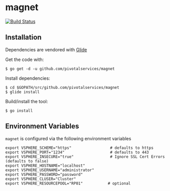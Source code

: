 # magnet

[![Build Status](https://concourse.pivotalservices.io/api/v1/teams/magnet/pipelines/magnet/jobs/unit/badge)](https://concourse.pivotalservices.io/teams/magnet/pipelines/magnet)

## Installation

Dependencies are vendored with [Glide](https://github.com/Masterminds/glide)

Get the code with:

`$ go get -d -u github.com/pivotalservices/magnet`

Install dependencies:

```
$ cd $GOPATH/src/github.com/pivotalservices/magnet
$ glide install
```

Build/install the tool:

`$ go install`

## Environment Variables

`magnet` is configured via the following environment variables

```
export VSPHERE_SCHEME="https"                 # defaults to https
export VSPHERE_PORT="1234"                    # defaults to 443
export VSPHERE_INSECURE="true"                # Ignore SSL Cert Errors (defaults to false)
export VSPHERE_HOSTNAME="localhost"
export VSPHERE_USERNAME="administrator"
export VSPHERE_PASSWORD="password"
export VSPHERE_CLUSER="Cluster"
export VSPHERE_RESOURCEPOOL="RP01"           # optional
```
